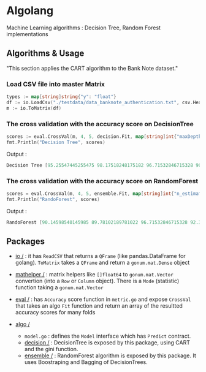 # Algolang
Machine Learning algorithms : 
Decision Tree, Random Forest implementations


## Algorithms & Usage
"This section applies the CART algorithm to the Bank Note dataset."

### Load CSV file into master Matrix
```go
types := map[string]string{"y": "float"}
df := io.LoadCsv("./testdata/data_banknote_authentication.txt", csv.Headers([]string{"col_0", "col_1", "col_2", "col_3", "y"}), csv.Types(types))
m := io.ToMatrix(df)
```
### The cross validation with the  accuracy score on DecisionTree
```go
scores := eval.CrossVal(m, 4, 5, decision.Fit, map[string]int{"maxDepth": 5, "minSize": 10})
fmt.Println("Decision Tree", scores)
```
Output :
```c
Decision Tree [95.25547445255475 98.17518248175182 96.71532846715328 90.51094890510949 98.91304347826086]
```
### The cross validation with the accuracy score on RandomForest
```go
scores = eval.CrossVal(m, 4, 5, ensemble.Fit, map[string]int{"n_estimator": 5, "maxDepth": 5, "minSize": 10})
fmt.Println("RandoForest", scores)
```
Output :
```c
RandoForest [90.14598540145985 89.78102189781022 96.71532846715328 92.33576642335767 93.11594202898551]
```

## Packages

* [io /](./io) : it has `ReadCSV` that returns a `QFrame` (like pandas.DataFrame for golang). `ToMatrix` takes a `QFrame` and return a `gonum.mat.Dense` object

* [mathelper /](./mathelper) : matrix helpers like `[]float64` to `gonum.mat.Vector` convertion (into a `Row` or `Column` object). There is a `Mode` (statistic) function taking a `gonum.mat.Vector`

* [eval /](./eval) : has `Accuracy` score function in `metric.go` and expose `CrossVal` that takes an algo `Fit` function and return an array of the resultted accuracy scores for many folds

* [algo /](./algo)
    * `model.go` : defines the `Model` interface which has `Predict` contract.
    * [decision /](./algo/decision) : DecisionTree is exposed by this package, using CART and the gini function.
    * [ensemble /](./algo/ensemble) : RandomForest algorithm is exposed by this package. It uses Boostraping and Bagging of DecisionTrees.
